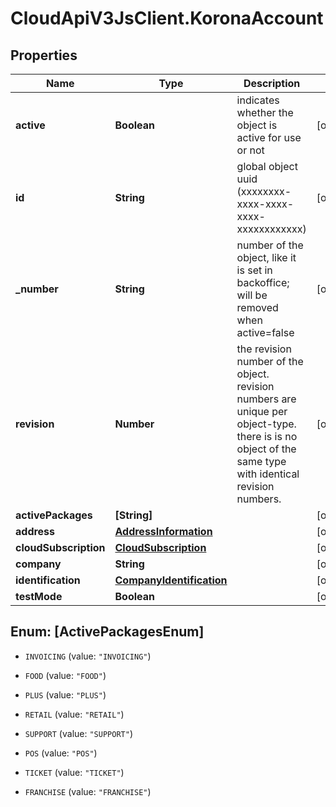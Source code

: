 # CloudApiV3JsClient.KoronaAccount

## Properties
Name | Type | Description | Notes
------------ | ------------- | ------------- | -------------
**active** | **Boolean** | indicates whether the object is active for use or not | [optional] 
**id** | **String** | global object uuid (xxxxxxxx-xxxx-xxxx-xxxx-xxxxxxxxxxxx) | [optional] 
**_number** | **String** | number of the object, like it is set in backoffice; will be removed when active&#x3D;false | [optional] 
**revision** | **Number** | the revision number of the object. revision numbers are unique per object-type. there is is no object of the same type with identical revision numbers. | [optional] 
**activePackages** | **[String]** |  | [optional] 
**address** | [**AddressInformation**](AddressInformation.md) |  | [optional] 
**cloudSubscription** | [**CloudSubscription**](CloudSubscription.md) |  | [optional] 
**company** | **String** |  | [optional] 
**identification** | [**CompanyIdentification**](CompanyIdentification.md) |  | [optional] 
**testMode** | **Boolean** |  | [optional] 


<a name="[ActivePackagesEnum]"></a>
## Enum: [ActivePackagesEnum]


* `INVOICING` (value: `"INVOICING"`)

* `FOOD` (value: `"FOOD"`)

* `PLUS` (value: `"PLUS"`)

* `RETAIL` (value: `"RETAIL"`)

* `SUPPORT` (value: `"SUPPORT"`)

* `POS` (value: `"POS"`)

* `TICKET` (value: `"TICKET"`)

* `FRANCHISE` (value: `"FRANCHISE"`)




